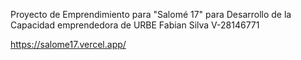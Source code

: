 Proyecto de Emprendimiento para "Salomé 17" para Desarrollo de la Capacidad emprendedora de URBE Fabian Silva V-28146771

https://salome17.vercel.app/
